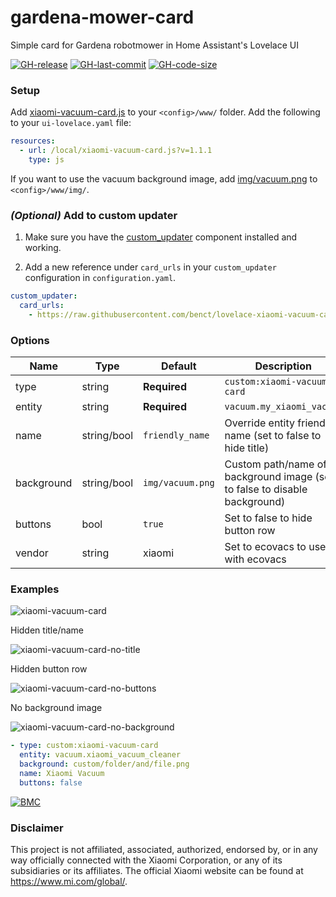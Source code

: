 # gardena-mower-card

Simple card for Gardena robotmower in Home Assistant's Lovelace UI

[![GH-release](https://img.shields.io/badge/version-1.1.1-red.svg?style=flat-square)](https://raw.githubusercontent.com/benct/lovelace-xiaomi-vacuum-card/master/xiaomi-vacuum-card.js)
[![GH-last-commit](https://img.shields.io/github/last-commit/benct/lovelace-xiaomi-vacuum-card.svg?style=flat-square)](https://github.com/benct/lovelace-xiaomi-vacuum-card/commits/master)
[![GH-code-size](https://img.shields.io/github/languages/code-size/benct/lovelace-xiaomi-vacuum-card.svg?style=flat-square)](https://github.com/benct/lovelace-xiaomi-vacuum-card)

### Setup

Add [xiaomi-vacuum-card.js](https://raw.githubusercontent.com/benct/lovelace-xiaomi-vacuum-card/master/xiaomi-vacuum-card.js) to your `<config>/www/` folder. Add the following to your `ui-lovelace.yaml` file:

```yaml
resources:
  - url: /local/xiaomi-vacuum-card.js?v=1.1.1
    type: js
```
If you want to use the vacuum background image, add [img/vacuum.png](https://raw.githubusercontent.com/benct/lovelace-xiaomi-vacuum-card/master/img/vacuum.png) to `<config>/www/img/`.

### *(Optional)* Add to custom updater

1. Make sure you have the [custom_updater](https://github.com/custom-components/custom_updater) component installed and working.

2. Add a new reference under `card_urls` in your `custom_updater` configuration in `configuration.yaml`.

```yaml
custom_updater:
  card_urls:
    - https://raw.githubusercontent.com/benct/lovelace-xiaomi-vacuum-card/master/tracker.json
```

### Options

| Name | Type | Default | Description
| ---- | ---- | ------- | -----------
| type | string | **Required** | `custom:xiaomi-vacuum-card`
| entity | string | **Required** | `vacuum.my_xiaomi_vacuum`
| name | string/bool | `friendly_name` | Override entity friendly name (set to false to hide title)
| background | string/bool | `img/vacuum.png` | Custom path/name of background image (set to false to disable background)
| buttons | bool | `true` | Set to false to hide button row
| vendor | string | xiaomi | Set to ecovacs to use with ecovacs

### Examples

![xiaomi-vacuum-card](https://raw.githubusercontent.com/benct/lovelace-xiaomi-vacuum-card/master/examples/default.png)

Hidden title/name

![xiaomi-vacuum-card-no-title](https://raw.githubusercontent.com/benct/lovelace-xiaomi-vacuum-card/master/examples/no-title.png)

Hidden button row

![xiaomi-vacuum-card-no-buttons](https://raw.githubusercontent.com/benct/lovelace-xiaomi-vacuum-card/master/examples/no-buttons.png)

No background image

![xiaomi-vacuum-card-no-background](https://raw.githubusercontent.com/benct/lovelace-xiaomi-vacuum-card/master/examples/no-background.png)

```yaml
- type: custom:xiaomi-vacuum-card
  entity: vacuum.xiaomi_vacuum_cleaner
  background: custom/folder/and/file.png
  name: Xiaomi Vacuum
  buttons: false
```

[![BMC](https://www.buymeacoffee.com/assets/img/custom_images/white_img.png)](https://www.buymeacoff.ee/benct)

### Disclaimer

This project is not affiliated, associated, authorized, endorsed by, or in any way officially connected with the Xiaomi Corporation, or any of its subsidiaries or its affiliates. The official Xiaomi website can be found at https://www.mi.com/global/.
